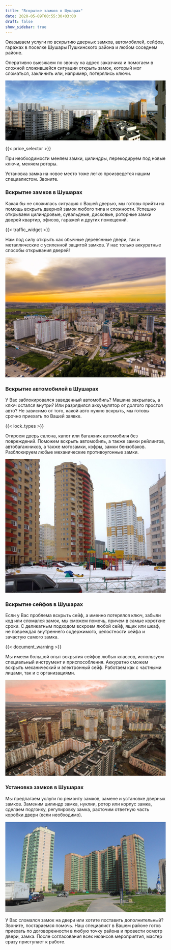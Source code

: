 ```yaml
---
title: "Вскрытие замков в Шушарах"
date: 2020-05-09T00:55:30+03:00
draft: false
show_sidebar: true
---
```


Оказываем услуги по вскрытию дверных замков, автомобилей, сейфов, гаражах в поселке Шушары Пушкинского района и любом соседнем районе. 

Оперативно выезжаем по звонку на адрес заказчика и помогаем в сложной сложившейся ситуации открыть замок, который мог сломаться, заклинить или, например, потерялись ключи. 

![Вскрытие замков в Шушарах](Shushary1.jpg)

{{< price_selector >}}

При необходимости меняем замки, цилиндры, перекодируем под новые ключи, меняем роторы. 

Установка замка на новое место тоже легко произведется нашим специалистом. Звоните.

### Вскрытие замков в Шушарах

Какая бы не сложилась ситуация с Вашей дверью, мы готовы прийти на помощь вскрыть дверной замок любого типа и сложности. Успешно открываем цилиндровые, сувальдные, дисковые, роторные замки дверей квартир, офисов, гаражей и других помещений. 

{{< traffic_widget >}}

Нам под силу открыть как обычные деревянные двери, так и металлические с усиленной защитой замков. У нас только аккуратные способы открывания дверей!

![Вскрытие замков в Шушарах](Shushary2.jpg)

### Вскрытие автомобилей в Шушарах

У Вас заблокировался заведенный автомобиль? Машина закрылась, а ключ остался внутри? Или разрядился аккумулятор от долгого простоя авто? Не зависимо от того, какой авто нужно вскрыть, мы готовы срочно приехать по Вашей заявке. 

{{< lock_types >}}

Откроем дверь салона, капот или багажник автомобиля без повреждений. Поможем вскрыть автомобиль, а также замки рейлингов, автобагажников, а также мотозамки, кофры, замки бензобаков. Разблокируем любые механические противоугонные замки.

![Вскрытие замков в Шушарах](Shushary3.jpg)

### Вскрытие сейфов в Шушарах

Если у Вас проблема вскрыть сейф, а именно потерялся ключ, забыли код или сломался замок, мы сможем помочь, причем в самые короткие сроки. С деликатным подходом вскроем любой сейф, ящик или шкаф, не повреждая внутреннего содержимого, целостности сейфа и зачастую самого замка. 

{{< document_warning >}}

Мы имеем большой опыт вскрытия сейфов любых классов, используем специальный инструмент и приспособления. Аккуратно сможем вскрыть механический и электронный сейф. Работаем как с частными лицами, так и с организациями.

![Вскрытие замков в Шушарах](Shushary4.jpg)

### Установка замков в Шушарах

Мы предлагаем услуги по ремонту замков, замене и установке дверных замков. Заменим цилиндр замка, нуклии, ротор или корпус замка, сделаем подгонку, регулировку замка, расточим ответную часть коробки двери (если необходимо). 

![Вскрытие замков в Шушарах](Shushary5.jpg) 

У Вас сломался замок на двери или хотите поставить дополнительный? Звоните, постараемся помочь. Наш специалист в Вашем районе готов приехать по договоренности в любую точку района и провести осмотр двери, замка. После согласования всех нюансов мероприятия, мастер сразу приступает к работе.